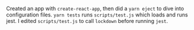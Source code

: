 Created an app with `create-react-app`, then did a `yarn eject` to dive into configuration files. `yarn tests` runs `scripts/test.js` which loads and runs jest. I edited `scripts/test.js` to call `lockdown` before running `jest`.
